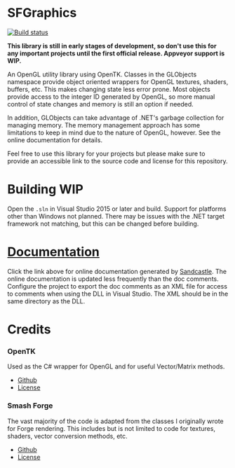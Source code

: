 # SFGraphics
[![Build status](https://ci.appveyor.com/api/projects/status/2u86186wtxiq77jw/branch/master?svg=true)](https://ci.appveyor.com/project/ScanMountGoat/sfgraphics/branch/master)  

**This library is still in early stages of development, so
don't use this for any important projects until the first official release. Appveyor support is WIP.**

An OpenGL utility library using OpenTK. Classes in the GLObjects namespace provide object oriented
wrappers for OpenGL textures, shaders, buffers, etc. This makes changing state less error prone. Most objects provide access to the
integer ID generated by OpenGL, so more manual control of state changes and memory is still an option
if needed.

In addition, GLObjects
can take advantage of .NET's garbage collection for managing memory. The memory management approach has some limitations to
keep in mind due to the nature of OpenGL, however. See the online documentation for details.

Feel free to use this library for your projects but please make sure to provide an accessible link to
the source code and license for this repository.

# Building WIP
Open the `.sln` in Visual Studio 2015 or later and build. Support for platforms other than Windows not planned. There may be issues with the .NET target framework not matching, but this can be changed before building.

# [Documentation](https://scanmountgoat.github.io/SFGraphics/)
Click the link above for online documentation generated by [Sandcastle](https://github.com/EWSoftware/SHFB). The online documentation is updated less frequently than the doc comments. Configure the project to export the doc comments as an XML file for access to comments when using the DLL in Visual Studio. The XML should be in the same directory as the DLL.

# Credits
### OpenTK  
Used as the C# wrapper for OpenGL and for useful Vector/Matrix methods.
* [Github](https://github.com/opentk/opentk)
* [License](https://github.com/opentk/opentk/blob/develop/License.txt)

### Smash Forge  
The vast majority of the code is adapted from the classes I originally wrote for Forge rendering.
This includes but is not limited to code for textures, shaders, vector conversion methods, etc.
* [Github](https://github.com/jam1garner/Smash-Forge)
* [License](https://github.com/jam1garner/Smash-Forge/blob/master/License.txt)
